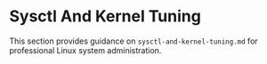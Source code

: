 # Sysctl And Kernel Tuning

This section provides guidance on `sysctl-and-kernel-tuning.md` for professional Linux system administration.